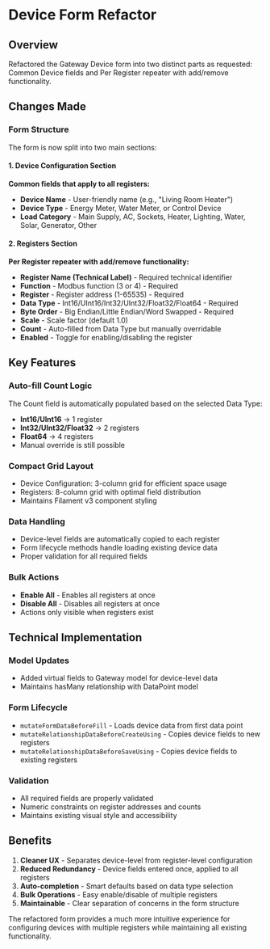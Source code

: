 # Device Form Refactor

## Overview
Refactored the Gateway Device form into two distinct parts as requested: Common Device fields and Per Register repeater with add/remove functionality.

## Changes Made

### Form Structure
The form is now split into two main sections:

#### 1. Device Configuration Section
**Common fields that apply to all registers:**
- **Device Name** - User-friendly name (e.g., "Living Room Heater")
- **Device Type** - Energy Meter, Water Meter, or Control Device
- **Load Category** - Main Supply, AC, Sockets, Heater, Lighting, Water, Solar, Generator, Other

#### 2. Registers Section
**Per Register repeater with add/remove functionality:**
- **Register Name (Technical Label)** - Required technical identifier
- **Function** - Modbus function (3 or 4) - Required
- **Register** - Register address (1-65535) - Required
- **Data Type** - Int16/UInt16/Int32/UInt32/Float32/Float64 - Required
- **Byte Order** - Big Endian/Little Endian/Word Swapped - Required
- **Scale** - Scale factor (default 1.0)
- **Count** - Auto-filled from Data Type but manually overridable
- **Enabled** - Toggle for enabling/disabling the register

## Key Features

### Auto-fill Count Logic
The Count field is automatically populated based on the selected Data Type:
- **Int16/UInt16** → 1 register
- **Int32/UInt32/Float32** → 2 registers
- **Float64** → 4 registers
- Manual override is still possible

### Compact Grid Layout
- Device Configuration: 3-column grid for efficient space usage
- Registers: 8-column grid with optimal field distribution
- Maintains Filament v3 component styling

### Data Handling
- Device-level fields are automatically copied to each register
- Form lifecycle methods handle loading existing device data
- Proper validation for all required fields

### Bulk Actions
- **Enable All** - Enables all registers at once
- **Disable All** - Disables all registers at once
- Actions only visible when registers exist

## Technical Implementation

### Model Updates
- Added virtual fields to Gateway model for device-level data
- Maintains hasMany relationship with DataPoint model

### Form Lifecycle
- `mutateFormDataBeforeFill` - Loads device data from first data point
- `mutateRelationshipDataBeforeCreateUsing` - Copies device fields to new registers
- `mutateRelationshipDataBeforeSaveUsing` - Copies device fields to existing registers

### Validation
- All required fields are properly validated
- Numeric constraints on register addresses and counts
- Maintains existing visual style and accessibility

## Benefits
1. **Cleaner UX** - Separates device-level from register-level configuration
2. **Reduced Redundancy** - Device fields entered once, applied to all registers
3. **Auto-completion** - Smart defaults based on data type selection
4. **Bulk Operations** - Easy enable/disable of multiple registers
5. **Maintainable** - Clear separation of concerns in the form structure

The refactored form provides a much more intuitive experience for configuring devices with multiple registers while maintaining all existing functionality.